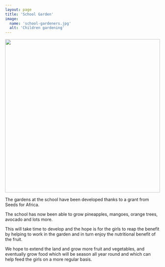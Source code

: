 ```yaml
---
layout: page
title: 'School Garden'
image: 
  name: 'school-gardeners.jpg'
  alt: 'Children gardening'
---
```


<a href="{{ site.url }}{{ site.baseurl }}/assets/images/{{ page.image.name }}"><img src="{{ site.url }}{{ site.baseurl }}/assets/images/{{ page.image.name }}" style="object-fit: cover; height: 500px; width: 100%;" /></a>

The gardens at the school have been developed thanks to a grant from Seeds for Africa.

The school has now been able to grow pineapples, mangoes, orange trees, avocado and lots more.

This will take time to develop and the hope is for the girls to reap the benefit by helping to work in the garden and in turn enjoy the nutritional benefit of the fruit.

We hope to extend the land and grow more fruit and vegetables, and eventually grow food which will be season all year round and which can help feed the girls on a more regular basis.
